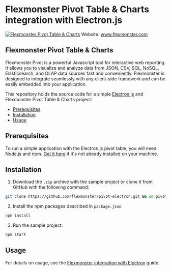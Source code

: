 # Flexmonster Pivot Table &amp; Charts integration with Electron.js
[![Flexmonster Pivot Table & Charts](https://www.flexmonster.com/fm_uploads/2020/06/GitHub_fm.png)](https://flexmonster.com)
Website: www.flexmonster.com

## Flexmonster Pivot Table & Charts

Flexmonster Pivot is a powerful Javascript tool for interactive web reporting. It allows you to visualize and analyze data from JSON, CSV, SQL, NoSQL, Elasticsearch, and OLAP data sources fast and conveniently. Flexmonster is designed to integrate seamlessly with any client-side framework and can be easily embedded into your application.

This repository holds the source code for a simple [Electron.js](https://www.electronjs.org/) and Flexmonster Pivot Table & Charts project:

- [Prerequisites](#prerequisites)
- [Installation](#installation)
- [Usage](#usage)

## Prerequisites

To run a simple application with the Electron.js pivot table, you will need Node.js and npm. [Get it here](https://docs.npmjs.com/downloading-and-installing-node-js-and-npm) if it's not already installed on your machine.

 
## Installation

1. Download the `.zip` archive with the sample project or clone it from GitHub with the following command:

```bash
git clone https://github.com/flexmonster/pivot-electron.git && cd pivot-electron
```

2. Install the npm packages described in `package.json`: 

```bash
npm install
```

3. Run the sample project: 

```bash
npm start 
```

## Usage

For details on usage, see the [Flexmonster integration with Electron](https://www.flexmonster.com/doc/integration-with-electron-js/) guide.

